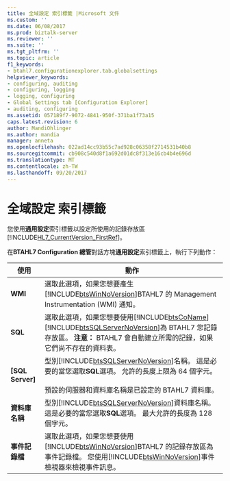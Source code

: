 ```yaml
---
title: 全域設定 索引標籤 |Microsoft 文件
ms.custom: ''
ms.date: 06/08/2017
ms.prod: biztalk-server
ms.reviewer: ''
ms.suite: ''
ms.tgt_pltfrm: ''
ms.topic: article
f1_keywords:
- btahl7.configurationexplorer.tab.globalsettings
helpviewer_keywords:
- configuring, auditing
- configuring, logging
- logging, configuring
- Global Settings tab [Configuration Explorer]
- auditing, configuring
ms.assetid: 057189f7-9072-4841-950f-371ba1f73a15
caps.latest.revision: 6
author: MandiOhlinger
ms.author: mandia
manager: anneta
ms.openlocfilehash: 022ad14cc93b55c7ad928c06358f2714531b40b8
ms.sourcegitcommit: cb908c540d8f1a692d01dc8f313e16cb4b4e696d
ms.translationtype: MT
ms.contentlocale: zh-TW
ms.lasthandoff: 09/20/2017
---
```

# <a name="global-settings-tab"></a>全域設定 索引標籤
您使用**通用設定**索引標籤以設定所使用的記錄存放區[!INCLUDE[HL7_CurrentVersion_FirstRef](../../includes/hl7-currentversion-firstref-md.md)]。  
  
 在**BTAHL7 Configuration 總管**對話方塊**通用設定**索引標籤上，執行下列動作：  
  
|使用|動作|  
|--------------|----------------|  
|**WMI**|選取此選項，如果您想要產生[!INCLUDE[btsWinNoVersion](../../includes/btswinnoversion-md.md)]BTAHL7 的 Management Instrumentation (WMI) 通知。|  
|**SQL**|選取此選項，如果您想要使用[!INCLUDE[btsCoName](../../includes/btsconame-md.md)][!INCLUDE[btsSQLServerNoVersion](../../includes/btssqlservernoversion-md.md)]為 BTAHL7 您記錄存放區。 **注意：** BTAHL7 會自動建立所需的記錄，如果它們尚不存在的資料表。|  
|**[SQL Server]**|型別[!INCLUDE[btsSQLServerNoVersion](../../includes/btssqlservernoversion-md.md)]名稱。 這是必要的當您選取**SQL**選項。 允許的長度上限為 64 個字元。<br /><br /> 預設的伺服器和資料庫名稱是已設定的 BTAHL7 資料庫。|  
|**資料庫名稱**|型別[!INCLUDE[btsSQLServerNoVersion](../../includes/btssqlservernoversion-md.md)]資料庫名稱。 這是必要的當您選取**SQL**選項。 最大允許的長度為 128 個字元。|  
|**事件記錄檔**|選取此選項，如果您想要使用[!INCLUDE[btsWinNoVersion](../../includes/btswinnoversion-md.md)]BTAHL7 的記錄存放區為事件記錄檔。 您使用[!INCLUDE[btsWinNoVersion](../../includes/btswinnoversion-md.md)]事件檢視器來檢視事件訊息。|